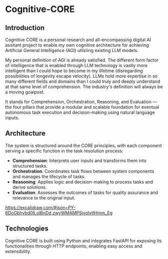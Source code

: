 # Cognitive-CORE

## Introduction
Cognitive CORE is a personal research and all-encompassing digital AI assitant project to enable my own cognitive architecture for achieving Artificial General Intelligence (AGI) utilziing existing LLM models.

My personal definition of AGI is already satisfied. The different form factor of intelligence that is enabled through LLM technology is vastly more intelligent than I could hope to become in my lifetime (disregarding possibilities of longevity escape velocity). LLMs hold more expertise in so many different fields and domains than I could truly and deeply understand at that same level of comprehension. The industry's definition will always be a moving goalpost.

It stands for Comprehension, Orchestration, Reasoning, and Evaluation — the four pillars that provide a modular and scalable foundation for eventual autonomous task execution and decision-making using natural language inputs.

## Architecture
The system is structured around the CORE principles, with each component serving a specific function in the task resolution process:

- **Comprehension**: Interprets user inputs and transforms them into structured tasks.
- **Orchestration**: Coordinates task flows between system components and manages the lifecycle of tasks.
- **Reasoning**: Applies logic and decision-making to process tasks and derive solutions.
- **Evaluation**: Assesses the outcomes of tasks for quality assurance and relevance to the original input.

https://excalidraw.com/#json=PY-6DoGbhybd0lLolBnDd,zwyWMAMPSjvolvtIHmm_Eg

## Technologies
Cognitive CORE is built using Python and integrates FastAPI for exposing its functionalities through HTTP endpoints, enabling easy access and extensibility.

